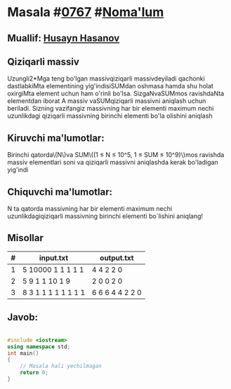 
<h1>Masala #<a href="https://robocontest.uz/tasks/0767">0767</a> #<a href="https://robocontest.uz/tasks?category=1">Noma'lum</a></h1>
<h2> Muallif: <a href="https://robocontest.uz/profile/husayn_hasanov">Husayn Hasanov</a></h2>
<h2>Qiziqarli massiv</h2>
<p>Uzungli2*Mga teng bo'lgan massivqiziqarli massivdeyiladi qachonki dastlabkiMta elementining yig'indisiSUMdan oshmasa hamda shu holat oxirgiMta element uchun ham o'rinli bo'lsa.
SizgaNvaSUMmos ravishdaNta elementdan iborat A massiv vaSUMqiziqarli massivni aniqlash uchun beriladi.
Sizning vazifangiz massivning har bir elementi maximum nechi uzunlikdagi qiziqarli massivning birinchi elementi bo'la olishini aniqlash</p>
<h2>Kiruvchi ma'lumotlar:</h2>
<p>Birinchi qatorda\(N\)va SUM\((1 ≤ N ≤ 10^5, 1 ≤ SUM ≤ 10^9)\)mos ravishda massiv elementlari soni va qiziqarli massivni aniqlashda kerak bo'ladigan yig'indi</p>
<h2>Chiquvchi ma'lumotlar:</h2>
<p>N ta qatorda massivning har bir elementi maximum nechi uzunlikdagiqiziqarli massivning birinchi elementi bo`lishini aniqlang!</p>
<h2>Misollar</h2>
<table>
    <thead>
        <tr>
            <th>#</th>
            <th>input.txt</th>
            <th>output.txt</th>
        </tr>
    </thead>
    <tbody>
            <tr>
                <td>1</td>
                <td>5 10000
1
1
1
1
1</td>
                <td>4
4
2
2
0</td>
            </tr>
            <tr>
                <td>2</td>
                <td>5 9
1
1
10
1
9</td>
                <td>2
0
0
2
0</td>
            </tr>
            <tr>
                <td>3</td>
                <td>8 3
1
1
1
1
1
1
1
1</td>
                <td>6
6
6
4
4
2
2
0</td>
            </tr>
    </tbody>
    </table>
    
<h2>Javob:</h2>

######
```cpp
#include <iostream>
using namespace std;
int main()
{
    // Masala hali yechilmagan
    return 0;
}
```

